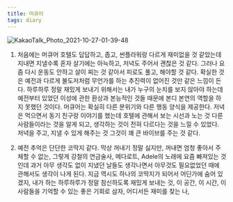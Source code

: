 ```yaml
---
title: 머큐어
tags: diary
---
```

![KakaoTalk_Photo_2021-10-27-01-39-48](https://user-images.githubusercontent.com/50545088/138923221-2d5e4322-441a-427c-b8bb-99ffd3a09627.jpeg)

1. 처음에는 머큐어 호텔도 답답하고, 좁고, 썬플라워랑 다르게 재미없을 것 같았는데 지내면 지낼수록 혼자 살기에는 아늑하고, 저녁도 주어서 괜찮은 것 같다. 그러나 요즘 다시 운동도 안하고 살이 찌는 것 같아서 피로도 풀고, 해야할 것 같다. 확실한 것은 예전과 다르게 불도저처럼 무언가를 하는 추진력이 없어진 것만 같은 느낌이 든다. 하루하루 정말 재밌게 보내기 위해서는 내가 누구의 눈치를 보지 않아야 하는데 예전부터 있었던 이성에 관한 환상과 본능적인 것들 때문에 본디 본연의 역할을 하지 못했던 것이다. 머큐어는 확실히 다른 분위기와 다른 행동 양식을 제공한다. 저녁은 먹으면서 동기 친구랑 이야기를 했는데 호텔에 관해서 보는 시선과 노는 것 다른 사람들이라는 것을 알게 되고, 생각하는 것이 전혀 다르다는 것을 느낄 수 있었다. 저녁을 주고, 지낼 수 있게 해주는 것 그것이 꽤 큰 바이브를 주는 것 같다.

2. 예전 추억은 단단한 코딱지 같다. 막상 꺼내기 정말 싫지만, 꺼내면 엄청 좋아서 주체할 수 없는, 그렇게 강철의 연금술사, 메다로트, Adele의 노래에 요즘 빠져있는 것인데 과거 아무 생각도 없이 지냈던 날들도 생각나면서 아무것도 필요없었던 때에 관해서도 생각이 나게 된다. 지금 역시도 하나의 코딱지가 되어서 어딘가에 숨어 있겠지, 내가 하는 하루하루가 정말 참신하도록 재밌게 보내는 것, 이 공간, 이 시간, 이 사람들을 기억할 수 있는 좋은 기회로 삼자, 어디서든 재미를 찾는 나,